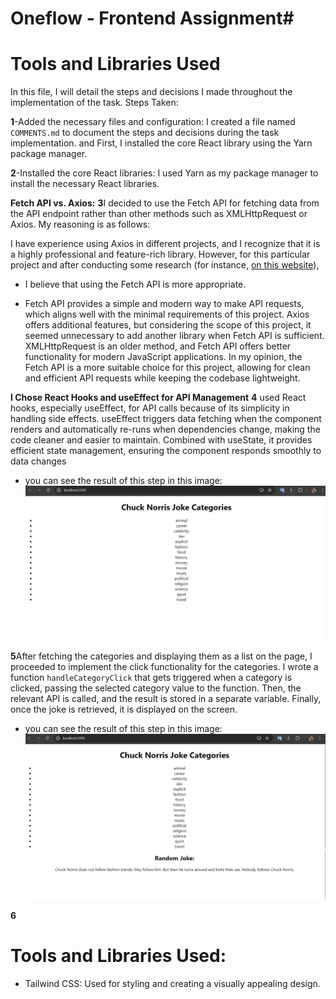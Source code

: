  # Oneflow - Frontend Assignment# 
 # Tools and Libraries Used
  In this file, I will detail the steps and decisions I made throughout the implementation of the task.
Steps Taken:

**1**-Added the necessary files and configuration: I created a file named `COMMENTS.md` to document the steps and decisions during the task implementation. and First, I installed the core React library using the Yarn package manager.

**2**-Installed the core React libraries: I used Yarn as my package manager to install the necessary React libraries.

**Fetch API vs. Axios:**
**3**I decided to use the Fetch API for fetching data from the API endpoint rather than other methods such as XMLHttpRequest or Axios. My reasoning is as follows:

I have experience using Axios in different projects, and I recognize that it is a highly professional and feature-rich library. However, for this particular project and after conducting some research (for instance, [on this website](https://builtin.com/software-engineering-perspectives/react-api)), 
* I believe that using the Fetch API is more appropriate.

- Fetch API provides a simple and modern way to make API requests, which aligns well with the minimal requirements of this project.
Axios offers additional features, but considering the scope of this project, it seemed unnecessary to add another library when Fetch API is sufficient.
XMLHttpRequest is an older method, and Fetch API offers better functionality for modern JavaScript applications.
In my opinion, the Fetch API is a more suitable choice for this project, allowing for clean and efficient API requests while keeping the codebase lightweight.

**I Chose React Hooks and useEffect for API Management**
**4** used React hooks, especially useEffect, for API calls because of its simplicity in handling side effects. useEffect triggers data fetching when the component renders and automatically re-runs when dependencies change, making the code cleaner and easier to maintain. Combined with useState, it provides efficient state management, ensuring the component responds smoothly to data changes
* you can see the result of this step in this image:
![image step 1](/public/steps/1.png)


**5**After fetching the categories and displaying them as a list on the page, I proceeded to implement the click functionality for the categories. I wrote a function `handleCategoryClick` that gets triggered when a category is clicked, passing the selected category value to the function. Then, the relevant API is called, and the result is stored in a separate variable. Finally, once the joke is retrieved, it is displayed on the screen.
* you can see the result of this step in this image:
![image step 1](/public/steps/2.png)

**6**  





# Tools and Libraries Used:
 * Tailwind CSS: Used for styling and creating a visually appealing design.